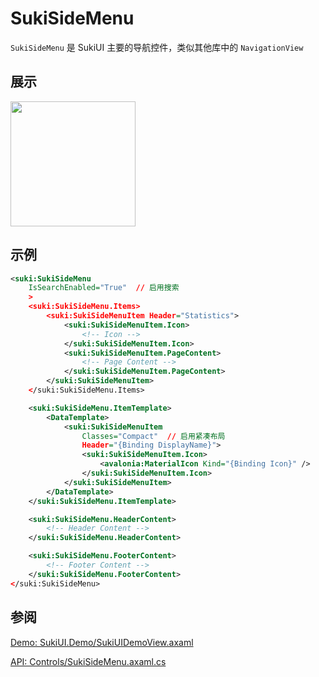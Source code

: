 # SukiSideMenu

`SukiSideMenu` 是 SukiUI 主要的导航控件，类似其他库中的 `NavigationView`

## 展示

<img src="/controls/navigation/sukisidemenu.webp" height="200px" width="200px"/>

## 示例

```xml
<suki:SukiSideMenu 
    IsSearchEnabled="True"  // 启用搜索
    >
    <suki:SukiSideMenu.Items>
        <suki:SukiSideMenuItem Header="Statistics">
            <suki:SukiSideMenuItem.Icon>
                <!-- Icon -->
            </suki:SukiSideMenuItem.Icon>
            <suki:SukiSideMenuItem.PageContent>
                <!-- Page Content -->
            </suki:SukiSideMenuItem.PageContent>
        </suki:SukiSideMenuItem>
    </suki:SukiSideMenu.Items>

    <suki:SukiSideMenu.ItemTemplate>
        <DataTemplate>
            <suki:SukiSideMenuItem 
                Classes="Compact"  // 启用紧凑布局
                Header="{Binding DisplayName}">
                <suki:SukiSideMenuItem.Icon>
                    <avalonia:MaterialIcon Kind="{Binding Icon}" />
                </suki:SukiSideMenuItem.Icon>
            </suki:SukiSideMenuItem>
        </DataTemplate>
    </suki:SukiSideMenu.ItemTemplate>

    <suki:SukiSideMenu.HeaderContent>
        <!-- Header Content -->
    </suki:SukiSideMenu.HeaderContent>

    <suki:SukiSideMenu.FooterContent>
        <!-- Footer Content -->
    </suki:SukiSideMenu.FooterContent>
</suki:SukiSideMenu>
```

## 参阅

[Demo: SukiUI.Demo/SukiUIDemoView.axaml](https://github.com/kikipoulet/SukiUI/blob/main/SukiUI.Demo/SukiUIDemoView.axaml)


[API: Controls/SukiSideMenu.axaml.cs](https://github.com/kikipoulet/SukiUI/blob/main/SukiUI/Controls/SukiSideMenu.axaml.cs)